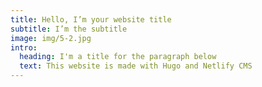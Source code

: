 ```yaml
---
title: Hello, I’m your website title
subtitle: I’m the subtitle
image: img/5-2.jpg
intro:
  heading: I'm a title for the paragraph below
  text: This website is made with Hugo and Netlify CMS
---
```

